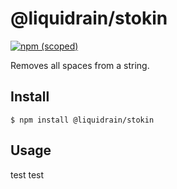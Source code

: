 # @liquidrain/stokin

[![npm (scoped)](https://img.shields.io/npm/v/@liquidrain/stokin.svg)](https://www.npmjs.com/package/@liquidrain/tiny)

Removes all spaces from a string.

## Install

```
$ npm install @liquidrain/stokin
```

## Usage
test test
